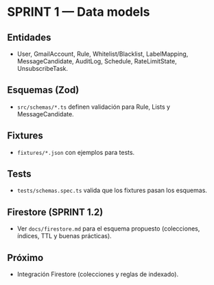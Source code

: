 # SPRINT 1 — Data models

## Entidades
- User, GmailAccount, Rule, Whitelist/Blacklist, LabelMapping, MessageCandidate, AuditLog, Schedule, RateLimitState, UnsubscribeTask.

## Esquemas (Zod)
- `src/schemas/*.ts` definen validación para Rule, Lists y MessageCandidate.

## Fixtures
- `fixtures/*.json` con ejemplos para tests.

## Tests
- `tests/schemas.spec.ts` valida que los fixtures pasan los esquemas.

## Firestore (SPRINT 1.2)
- Ver `docs/firestore.md` para el esquema propuesto (colecciones, índices, TTL y buenas prácticas).

## Próximo
- Integración Firestore (colecciones y reglas de indexado).